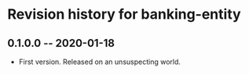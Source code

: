 # Revision history for banking-entity

## 0.1.0.0 -- 2020-01-18

* First version. Released on an unsuspecting world.

